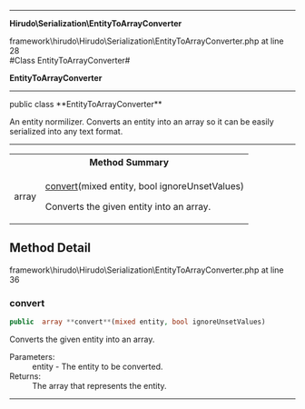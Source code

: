 - - -

**Hirudo\Serialization\EntityToArrayConverter**
<div class="location">framework\hirudo\Hirudo\Serialization\EntityToArrayConverter.php at line 28</div>
#Class EntityToArrayConverter#

**EntityToArrayConverter**


- - -

<p class="signature">public  class **EntityToArrayConverter**</p>

<div class="comment" id="overview_description"><p>An entity normilizer. Converts an entity into an array so it can be easily
serialized into any text format.</p></div>

- - -

<table id="summary_method">
<tr><th colspan="2">Method Summary</th></tr>
<tr>
<td class="type"> array</td>
<td class="description"><p class="name"><a href="#convert">convert</a>(mixed entity, bool ignoreUnsetValues)</p><p class="description">Converts the given entity into an array.</p></td>
</tr>
</table>

<h2 id="detail_method">Method Detail</h2>
<div class="location">framework\hirudo\Hirudo\Serialization\EntityToArrayConverter.php at line 36</div>
<h3 id="convert()">convert</h3>

```php
public  array **convert**(mixed entity, bool ignoreUnsetValues)
```
<div class="details">
<p>Converts the given entity into an array.</p><dl>
<dt>Parameters:</dt>
<dd>entity - The entity to be converted.</dd>
<dt>Returns:</dt>
<dd>The array that represents the entity.</dd>
</dl>
</div>

- - -

